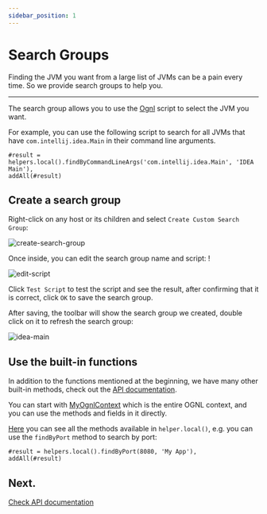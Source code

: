 ```yaml
---
sidebar_position: 1
---
```


# Search Groups

Finding the JVM you want from a large list of JVMs can be a pain every time. So we provide search groups to help you.

---

The search group allows you to use the [Ognl](https://commons.apache.org/dormant/commons-ognl/language-guide.html) script to select the JVM you want.

For example, you can use the following script to search for all JVMs that have `com.intellij.idea.Main` in their command line arguments.

```ognl
#result = helpers.local().findByCommandLineArgs('com.intellij.idea.Main', 'IDEA Main'),
addAll(#result)
```

## Create a search group

Right-click on any host or its children and select `Create Custom Search Group`:

![create-search-group](/img/search-group/create-group.png)

Once inside, you can edit the search group name and script: !

![edit-script](/img/search-group/edit-script.png)

Click `Test Script` to test the script and see the result, after confirming that it is correct, click `OK` to save the search group.

After saving, the toolbar will show the search group we created, double click on it to refresh the search group:

![idea-main](/img/search-group/idea-main.png)

## Use the built-in functions

In addition to the functions mentioned at the beginning, we have many other built-in methods, check out the [API documentation](https://arthas-ui-api.pages.dev/).

You can start with [MyOgnlContext](https://arthas-ui-api.pages.dev/-arthas%20-u-i/io.github.vudsen.arthasui.script/-my-ognl-context/)
which is the entire OGNL context, and you can use the methods and fields in it directly.

[Here](https://arthas-ui-api.pages.dev/-arthas%20-u-i/io.github.vudsen.arthasui.script.helper/-local-jvm-search-helper/) you can see
all the methods available in `helper.local()`, e.g. you can use the `findByPort` method to search by port: 

```ognl
#result = helpers.local().findByPort(8080, 'My App'),
addAll(#result)
```

## Next.

[Check API documentation](https://arthas-ui-api.pages.dev/)